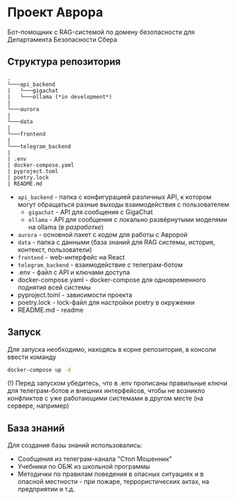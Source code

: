 # Проект Аврора
Бот-помощник с RAG-системой по домену безопасности для Департамента Безопасности Сбера

## Структура репозитория
```
.
└───api_backend  
|   └───gigachat  
|   └───ollama (*in development*)
|
└───aurora
|
└───data
|
└───frontend
|
└───telegram_backend
|
| .env
| docker-compose.yaml
| pyproject.toml
| poetry.lock
| README.md
```

- `api_backend` - папка с конфигурацией различных API, к котором могут обращаться разные выходы взаимодействия с пользователем
    - `gigachat` - API для сообщения с GigaChat
    - `ollama` - API для сообщения с локально развёрнутыми моделями на ollama (*в разработке*)
- `aurora` - основной пакет с кодом для работы с Авророй
- `data` - папка с данными (база знаний для RAG системы, история, контекст, пользователи)
- `frontend` - web-интерфейс на React
- `telegram_backend` - взаимодействие с телеграм-ботом
- .env - файл с API и ключами доступа
- docker-compose.yaml - docker-compose для одновременного поднятия всей системы
- pyproject.toml - зависимости проекта
- poetry.lock - lock-файл для настройки poetry в окружении
- README.md - readme

## Запуск
Для запуска необходимо, находясь в корне репозитория, в консоли ввести команду
```bash
docker-compose up -d
```
(!) Перед запуском убедитесь, что в .env прописаны правильные ключи для телеграм-ботов и внешних интерфейсов, чтобы не возникло конфликтов с уже работающими системами в другом месте (на сервере, например)

## База знаний
Для создания базы знаний использовались:
- Сообщения из телеграм-канала "Стоп Мошенник"
- Учебники по ОБЖ из школьной программы
- Методички по правилам поведения в опасных ситуациях и в опасной местности - при пожаре, террористических актах, на предприятии и т.д.